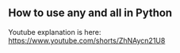 ## How to use any and all in Python

Youtube explanation is here: https://www.youtube.com/shorts/ZhNAycn21U8


